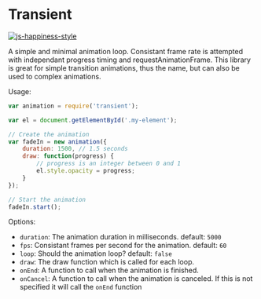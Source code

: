 # Transient

[![js-happiness-style](https://img.shields.io/badge/code%20style-happiness-brightgreen.svg)](https://github.com/JedWatson/happiness)

A simple and minimal animation loop.  Consistant frame rate is attempted with independant progress timing and requestAnimationFrame.  This library is great for simple transition animations, thus the name, but can also be used to complex animations.

Usage:

```javascript
var animation = require('transient');

var el = document.getElementById('.my-element');

// Create the animation
var fadeIn = new animation({
	duration: 1500, // 1.5 seconds
	draw: function(progress) {
		// progress is an integer between 0 and 1
		el.style.opacity = progress;
	}
});

// Start the animation
fadeIn.start();
```

Options:

- `duration`: The animation duration in milliseconds. default: `5000`
- `fps`: Consistant frames per second for the animation. default: `60`
- `loop`: Should the animation loop? default: `false`
- `draw`: The draw function which is called for each loop.
- `onEnd`: A function to call when the animation is finished.
- `onCancel`: A function to call when the animation is canceled.  If this is not specified it will call the `onEnd` function
